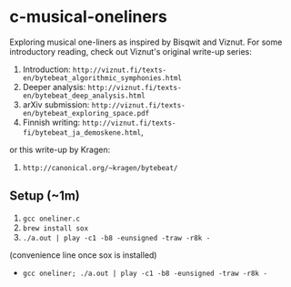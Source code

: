 # c-musical-oneliners
Exploring musical one-liners as inspired by Bisqwit and Viznut.
For some introductory reading, check out Viznut's original
write-up series:
1. Introduction:     `http://viznut.fi/texts-en/bytebeat_algorithmic_symphonies.html`
2. Deeper analysis:  `http://viznut.fi/texts-en/bytebeat_deep_analysis.html`
3. arXiv submission: `http://viznut.fi/texts-en/bytebeat_exploring_space.pdf`
4. Finnish writing:  `http://viznut.fi/texts-fi/bytebeat_ja_demoskene.html`,

or this write-up by Kragen:
1. `http://canonical.org/~kragen/bytebeat/ `


## Setup (~1m)

1. `gcc oneliner.c`
2. `brew install sox`
3. `./a.out | play -c1 -b8 -eunsigned -traw -r8k -`

(convenience line once sox is installed)
* `gcc oneliner; ./a.out | play -c1 -b8 -eunsigned -traw -r8k -`
